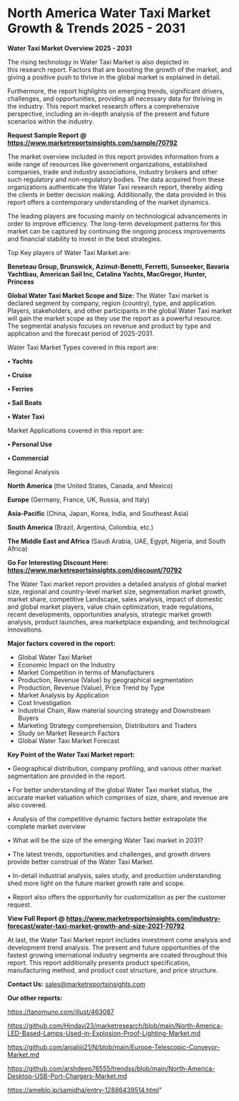# North America Water Taxi Market Growth & Trends 2025 - 2031

<Strong> Water Taxi Market Overview 2025 - 2031</strong>

The rising technology in Water Taxi Market is also depicted in this research report. Factors that are boosting the growth of the market, and giving a positive push to thrive in the global market is explained in detail.

Furthermore, the report highlights on emerging trends, significant drivers, challenges, and opportunities, providing all necessary data for thriving in the industry. This report market research offers a comprehensive perspective, including an in-depth analysis of the present and future scenarios within the industry.

<strong>Request Sample Report @ <a href=https://www.marketreportsinsights.com/sample/70792>https://www.marketreportsinsights.com/sample/70792</a></strong>

The market overview included in this report provides information from a wide range of resources like government organizations, established companies, trade and industry associations, industry brokers and other such regulatory and non-regulatory bodies. The data acquired from these organizations authenticate the Water Taxi research report, thereby aiding the clients in better decision making. Additionally, the data provided in this report offers a contemporary understanding of the market dynamics.

The leading players are focusing mainly on technological advancements in order to improve efficiency. The long-term development patterns for this market can be captured by continuing the ongoing process improvements and financial stability to invest in the best strategies.

Top Key players of Water Taxi Market are:

<strong>Beneteau Group, Brunswick, Azimut-Benetti, Ferretti, Sunseeker, Bavaria Yachtbau, American Sail Inc, Catalina Yachts, MacGregor, Hunter, Princess</strong>

<strong><b>Global Water Taxi Market Scope and Size:</b></strong>
The Water Taxi market is declared segment by company, region (country), type, and application. Players, stakeholders, and other participants in the global Water Taxi market will gain the market scope as they use the report as a powerful resource. The segmental analysis focuses on revenue and product by type and application and the forecast period of 2025-2031.

Water Taxi Market Types covered in this report are:

<strong>• Yachts

• Cruise

• Ferries

• Sail Boats

• Water Taxi</strong>

Market Applications covered in this report are:

<strong>• Personal Use

• Commercial</strong> 

Regional Analysis

<strong>North America</strong> (the United States, Canada, and Mexico)

<strong>Europe</strong> (Germany, France, UK, Russia, and Italy)

<strong>Asia-Pacific</strong> (China, Japan, Korea, India, and Southeast Asia)

<strong>South America</strong> (Brazil, Argentina, Colombia, etc.)

<strong>The Middle East and Africa</strong> (Saudi Arabia, UAE, Egypt, Nigeria, and South Africa)

<strong>Go For Interesting Discount Here: <a href=https://www.marketreportsinsights.com/discount/70792>https://www.marketreportsinsights.com/discount/70792</a></strong>

The Water Taxi market report provides a detailed analysis of global market size, regional and country-level market size, segmentation market growth, market share, competitive Landscape, sales analysis, impact of domestic and global market players, value chain optimization, trade regulations, recent developments, opportunities analysis, strategic market growth analysis, product launches, area marketplace expanding, and technological innovations.

<strong><b>Major factors covered in the report:</b></strong>
<ul>
  <li>Global Water Taxi Market </li>
  <li>Economic Impact on the Industry</li>
  <li>Market Competition in terms of Manufacturers</li>
  <li>Production, Revenue (Value) by geographical segmentation</li>
  <li>Production, Revenue (Value), Price Trend by Type</li>
  <li>Market Analysis by Application</li>
  <li>Cost Investigation</li>
  <li>Industrial Chain, Raw material sourcing strategy and Downstream Buyers</li>
  <li>Marketing Strategy comprehension, Distributors and Traders</li>
  <li>Study on Market Research Factors</li>
  <li>Global Water Taxi Market Forecast</li>
</ul>

<strong><b>Key Point of the Water Taxi Market report:</b></strong>

• Geographical distribution, company profiling, and various other market segmentation are provided in the report.

• For better understanding of the global Water Taxi market status, the accurate market valuation which comprises of size, share, and revenue are also covered.

• Analysis of the competitive dynamic factors better extrapolate the complete market overview

• What will be the size of the emerging Water Taxi market in 2031?

• The latest trends, opportunities and challenges, and growth drivers provide better construal of the Water Taxi Market.

• In-detail industrial analysis, sales study, and production understanding shed more light on the future market growth rate and scope.

• Report also offers the opportunity for customization as per the customer request.

<strong><b>View Full Report @ <a href=https://www.marketreportsinsights.com/industry-forecast/water-taxi-market-growth-and-size-2021-70792>https://www.marketreportsinsights.com/industry-forecast/water-taxi-market-growth-and-size-2021-70792</a></b></strong>


At last, the Water Taxi Market report includes investment come analysis and development trend analysis. The present and future opportunities of the fastest growing international industry segments are coated throughout this report. This report additionally presents product specification, manufacturing method, and product cost structure, and price structure.

<strong>Contact Us:</strong>
sales@marketreportsinsights.com

<strong>Our other reports:</strong>

<a href=https://tanomuno.com/illust/463087>https://tanomuno.com/illust/463087</a>

<a href=https://github.com/Hindavi23/marketresearch/blob/main/North-America-LED-Based-Lamps-Used-in-Explosion-Proof-Lighting-Market.md>https://github.com/Hindavi23/marketresearch/blob/main/North-America-LED-Based-Lamps-Used-in-Explosion-Proof-Lighting-Market.md</a>

<a href=https://github.com/anjaliiii21/N/blob/main/Europe-Telescopic-Conveyor-Market.md>https://github.com/anjaliiii21/N/blob/main/Europe-Telescopic-Conveyor-Market.md</a>

<a href=https://github.com/arshdeep76555/trendss/blob/main/North-America-Desktop-USB-Port-Chargers-Market.md>https://github.com/arshdeep76555/trendss/blob/main/North-America-Desktop-USB-Port-Chargers-Market.md</a>

<a href=https://ameblo.jp/samidha/entry-12886439514.html>https://ameblo.jp/samidha/entry-12886439514.html</a>"
